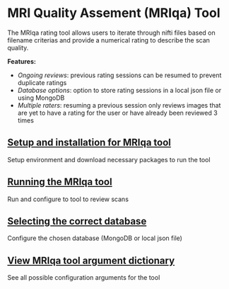 # MRI Quality Assement (MRIqa) Tool 
The MRIqa rating tool allows users to iterate through nifti files based on filename criterias and provide a numerical rating to describe the scan quality.

**Features:**
- *Ongoing reviews*: previous rating sessions can be resumed to prevent duplicate ratings 
- *Database options*: option to store rating sessions in a local json file or using MongoDB
- *Multiple raters*: resuming a previous session only reviews images that are yet to have a rating for the user or have already been reviewed 3 times 


## [Setup and installation for MRIqa tool](mriqa/docs/setup_install.md)
Setup environment and download necessary packages to run the tool 
## [Running the MRIqa tool](mriqa/docs/run_mriqa_tool.md)
Run and configure to tool to review scans
## [Selecting the correct database](mriqa/docs/databases.md)
Configure the chosen database (MongoDB or local json file)
## [View MRIqa tool argument dictionary](mriqa/docs/arguments_dict.md)
See all possible configuration arguments for the tool